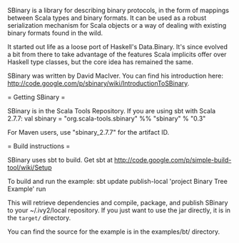 SBinary is a library for describing binary protocols, in the form of mappings between Scala types and binary formats. It can be used as a robust serialization mechanism for Scala objects or a way of dealing with existing binary formats found in the wild.

It started out life as a loose port of Haskell's Data.Binary. It's since evolved a bit from there to take advantage of the features Scala implicits offer over Haskell type classes, but the core idea has remained the same.

SBinary was written by David MacIver.  You can find his introduction here: http://code.google.com/p/sbinary/wiki/IntroductionToSBinary.

= Getting SBinary =

SBinary is in the Scala Tools Repository.  If you are using sbt with Scala 2.7.7:
  val sbinary = "org.scala-tools.sbinary" %% "sbinary" % "0.3"

For Maven users, use "sbinary_2.7.7" for the artifact ID.


= Build instructions =

SBinary uses sbt to build.  Get sbt at http://code.google.com/p/simple-build-tool/wiki/Setup

To build and run the example:
sbt update publish-local 'project Binary Tree Example' run

This will retrieve dependencies and compile, package, and publish SBinary to your ~/.ivy2/local repository.   If you just want to use the jar directly, it is in the `target/` directory.

You can find the source for the example is in the examples/bt/ directory.